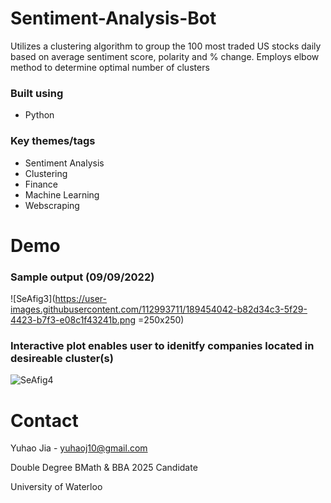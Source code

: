 # Sentiment-Analysis-Bot
Utilizes a clustering algorithm to group the 100 most traded US stocks daily based on average sentiment score, polarity and % change. Employs elbow method to determine optimal number of clusters

### Built using
* Python

### Key themes/tags
* Sentiment Analysis
* Clustering
* Finance
* Machine Learning
* Webscraping

# Demo

### Sample output (09/09/2022)

![SeAfig3](https://user-images.githubusercontent.com/112993711/189454042-b82d34c3-5f29-4423-b7f3-e08c1f43241b.png =250x250)

### Interactive plot enables user to idenitfy companies located in desireable cluster(s)

![SeAfig4](https://user-images.githubusercontent.com/112993711/189454348-977c826d-6207-4e34-9d50-8796fb61b79d.png)

# Contact

Yuhao Jia - yuhaoj10@gmail.com

Double Degree BMath & BBA 2025 Candidate

University of Waterloo 
